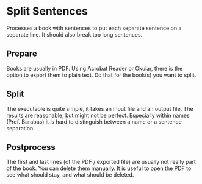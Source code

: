# Split Sentences

Processes a book with sentences to put each separate sentence on a separate line.
It should also break too long sentences.

## Prepare

Books are usually in PDF. Using Acrobat Reader or Okular, there is the option to export them
to plain text. Do that for the book(s) you want to split.

## Split
The executable is quite simple, it takes an input file and an output file.
The results are reasonable, but might not be perfect. Especially within names (Prof. Barabas)
it is hard to distinguish between a name or a sentence separation.

## Postprocess

The first and last lines (of the PDF / exported file) are usually not really part of the book.
You can delete them manually. It is useful to open the PDF to see what should stay, and what
should be deleted.